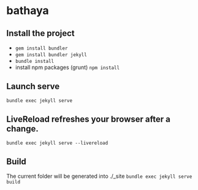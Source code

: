 # bathaya

## Install the project
- `gem install bundler`
- `gem install bundler jekyll`
- `bundle install`
- install npm packages (grunt) `npm install`

## Launch serve
`bundle exec jekyll serve`

## LiveReload refreshes your browser after a change.
`bundle exec jekyll serve --livereload`

## Build
The current folder will be generated into ./_site
`bundle exec jekyll serve build`
